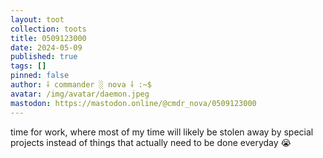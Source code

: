 ```yaml
---
layout: toot
collection: toots
title: 0509123000
date: 2024-05-09
published: true
tags: []
pinned: false
author: ⸸ commander ░ nova ⸸ :~$
avatar: /img/avatar/daemon.jpeg
mastodon: https://mastodon.online/@cmdr_nova/0509123000
---
```


time for work, where most of my time will likely be stolen away by special projects instead of things that actually need to be done everyday 😭
